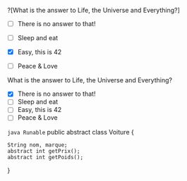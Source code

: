 ?[What is the answer to Life, the Universe and Everything?]
-[ ] There is no answer to that!
-[ ] Sleep and eat
-[x] Easy, this is 42
-[ ] Peace & Love


What is the answer to Life, the Universe and Everything?
-[x] There is no answer to that!
-[ ] Sleep and eat
-[ ] Easy, this is 42
-[ ] Peace & Love

```java Runable```
public abstract class Voiture {

	String nom, marque; 
	abstract int getPrix();
	abstract int getPoids();
}
```
